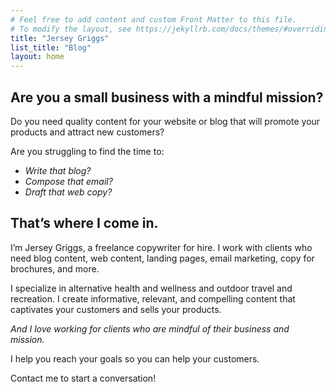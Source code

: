 ```yaml
---
# Feel free to add content and custom Front Matter to this file.
# To modify the layout, see https://jekyllrb.com/docs/themes/#overriding-theme-defaults
title: "Jersey Griggs"
list_title: "Blog"
layout: home
---
```

## Are you a small business with a mindful mission?

Do you need quality content for your website or blog that will promote your products and attract new customers?

Are you struggling to find the time to:

- *Write that blog?*
- *Compose that email?*
- *Draft that web copy?*

## That’s where I come in.

I’m Jersey Griggs, a freelance copywriter for hire. I work with clients who need blog content, web content, landing pages, email marketing, copy for brochures, and more. 

I specialize in alternative health and wellness and outdoor travel and recreation. I create informative, relevant, and compelling content that captivates your customers and sells your products.

*And I love working for clients who are mindful of their business and mission.*

I help you reach your goals so you can help your customers.

Contact me to start a conversation!
